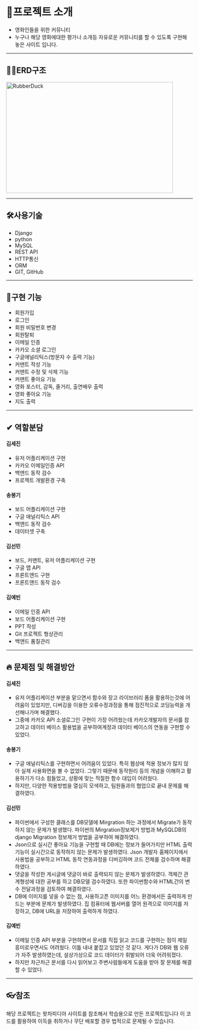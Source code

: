 <!-- # movie
## movie
### movie
movie**movie**movie

- 점으로나올려나
-----------------------------
![](https://steemit.com/images/favicons/apple-touch-icon-57x57.png) 이러고 쓰면?

[이거링크](https://github.com/kyeahi/movie/blob/master/board/forms.py)
 -->



<!-- https://file.mk.co.kr/meet/neds/2021/06/image_readtop_2021_535745_16226846584668330.jpg -->




# 👶프로젝트 소개
- 영화인들을 위한 커뮤니티
- 누구나 해당 영화에대한 평가나 소개등 자유로운 커뮤니티를 할 수 있도록 구현해 놓은 사이트 입니다. 

-------------------------------
## 🤦‍♀️ERD구조
<img src="http://222.100.67.12/Python/img/ERD최종.png" width="450px" height="300px" title="px(픽셀) 크기 설정" alt="RubberDuck"></img><br/>

-------------------------------

## 🛠사용기술
- Django
- python
- MySQL
- REST API
- HTTP통신
- ORM
- GIT, GitHub

----------------------------------

## 🥨구현 기능
- 회원가입
- 로그인
- 회원 비밀번호 변경
- 회원탈퇴
- 이메일 인증
- 카카오 소셜 로그인
- 구글애널리틱스(방문자 수 출력 기능)
- 커맨트 작성 기능
- 커맨트 수정 및 삭제 기능
- 커맨트 좋아요 기능
- 영화 포스터, 감독, 줄거리, 출연배우 출력
- 영화 좋아요 기능
- 지도 출력


----------------------------------

## ✔ 역할분담


#### 김세진
- 유저 어플리케이션 구현
- 카카오 이메일인증 API
- 백앤드 동작 검수
- 프로젝트 개발환경 구축


#### 송봉기
- 보드 어플리케이션
   구현
- 구글 애널리틱스 API
- 백앤드 동작 검수
- 데이터셋 구축



#### 김선민
- 보드, 커맨트, 유저
  어플리케이션 구현
- 구글 맵 API
- 프론트앤드 구현
- 프론트앤드 동작 검수




#### 김예빈
- 이메일 인증 API
- 보드 어플리케이션 구현
- PPT 작성
- Git 프로젝트 형상관리 
- 백앤드 품질관리



----------------------------------

## 🔥 문제점 및 해결방안


#### 김세진
- 유저 어플리케이션 부분을 맡으면서 함수와 장고 라이브러리 폼을 활용하는것에 어려움이 있었지만, 디버깅을 이용한 오류수정과정을 통해 점진적으로 코딩능력을 개선해나가며 해결했다.
- 그중에 카카오 API 소셜로그인 구현이 가장 어려웠는데 카카오개발자의 문서를 참고하고 데이터 베이스 활용법을 공부하여계정과 데이터 베이스의 연동을 구현할 수 있었다.

#### 송봉기
- 구글 애널리틱스를 구현하면서 어려움이 있었다. 특히 웹상에 적용 정보가 많지 않아 실제 사용화면을 볼 수 없었다. 그렇기 때문에 동작원리 등의 개념을 이해하고 활용하기가 다소  힘들었고, 상황에 맞는 적절한 함수 대입이 어려웠다. 
- 하지만, 다양한 적용방법을 열심히 모색하고, 팀원들과의 협업으로 끝내 문제를 해결하였다.

#### 김선민
- 파이썬에서 구성한 클래스를 DB모델에 Mirgration 하는 과정에서 Migrate가 동작하지 않는 문제가 발생했다. 파이썬의 Mirgration정보제거 방법과 MySQLDB의 django Migration 정보제거 방법을 공부하여 해결하였다.
- Json으로 실시간 좋아요 기능을 구현할 때 DB에는 정보가 들어가지만 HTML 출력기능이 실시간으로 동작하지 않는 문제가 발생하였다. Json 개발자 홈페이지에서 사용법을 공부하고 HTML 동작 연동과정을 디버깅하며 코드 전체를 검수하며 해결하였다.
- 댓글을 작성한 게시글에 댓글이 바로 출력되지 않는 문제가 발생하였다. 객체간 관계형성에 대한 공부를 하고 DB모델 검수하였다. 또한 파이썬함수와 HTML간의 변수 전달과정을 검토하여 해결하였다.
- DB에 이미지를 넣을 수 없는 점, 사용하고픈 이미지를 어느 환경에서든 출력하게 만드는 부분에 문제가 발생하였다. 집 컴퓨터에 웹서버를 열어 원격으로 이미지를 저장하고, DB에 URL을 저장하여 출력하게 하였다.

#### 김예빈
- 이메일 인증 API 부분을 구현하면서 문서를 직접 읽고 코드를 구현하는 점이 제일 흥미로우면서도 어려웠다. 이틀 내내 붙잡고 있었던 것 같다. 게다가 DB와 웹 오류가 자주 발생하였는데, 설상가상으로 코드 데이터가 휘발되어 더욱 어려워졌다.
- 하지만 차근차근 문서를 다시 읽어보고 주변사람들에게 도움을 받아 잘 문제를 해결할 수 있었다.


----------------------------------



## 👓참조
해당 프로젝트는 왓차피디아 사이트를 참조해서 학습용으로 만든 프로젝트입니다
이 코드를 활용하여 이득을 취하거나 무단 배포할 경우 법적으로 문제될 수 있습니다.
